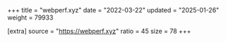 +++
title = "webperf.xyz"
date = "2022-03-22"
updated = "2025-01-26"
weight = 79933

[extra]
source = "https://webperf.xyz"
ratio = 45
size = 78
+++
